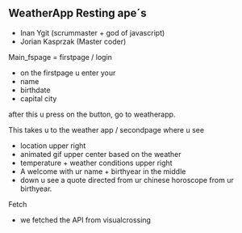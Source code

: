 ## WeatherApp Resting ape´s

- Inan Ygit (scrummaster + god of javascript)
- Jorian Kasprzak (Master coder)

Main_fspage = firstpage / login

- on the firstpage u enter your
- name
- birthdate
- capital city

after this u press on the button, go to weatherapp.

This takes u to the weather app / secondpage where u see

- location upper right
- animated gif upper center based on the weather
- temperature + weather conditions upper right
- A welcome with ur name + birthyear in the middle
- down u see a quote directed from ur chinese horoscope from ur birthyear.

Fetch

- we fetched the API from visualcrossing

